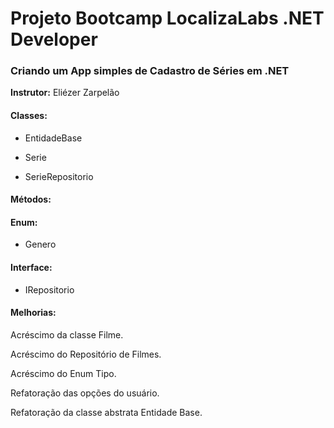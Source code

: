# Projeto Bootcamp LocalizaLabs .NET Developer

### Criando um App simples de Cadastro de Séries em .NET

**Instrutor:** Eliézer Zarpelão

#### Classes:

* EntidadeBase

* Serie

* SerieRepositorio

  

#### Métodos:

#### Enum:

* Genero

  

#### Interface:

* IRepositorio

  

#### Melhorias:

Acréscimo da classe Filme.

Acréscimo do Repositório de Filmes. 

Acréscimo do Enum Tipo.

Refatoração das opções do usuário.

Refatoração da classe abstrata Entidade Base.




